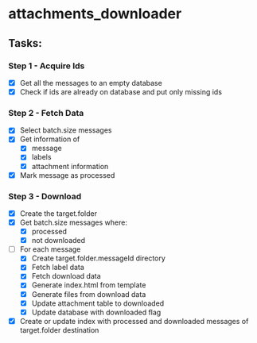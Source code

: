 # attachments_downloader

## Tasks:

### Step 1 - Acquire Ids

 - [x] Get all the messages to an empty database
 - [x] Check if ids are already on database and put only missing ids

### Step 2 - Fetch Data

 - [x] Select batch.size messages
 - [x] Get information of
   - [x] message
   - [x] labels
   - [x] attachment information
 - [x] Mark message as processed

### Step 3 - Download

 - [x] Create the target.folder
 - [x] Get batch.size messages where:
   - [x] processed
   - [x] not downloaded
 - [ ] For each message
   - [x] Create target.folder.messageId directory
   - [x] Fetch label data
   - [x] Fetch download data
   - [x] Generate index.html from template
   - [x] Generate files from download data
   - [x] Update attachment table to downloaded
   - [x] Update database with downloaded flag
 - [x] Create or update index with processed and downloaded messages of target.folder destination
